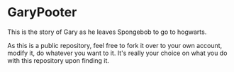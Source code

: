 # GaryPooter
This is the story of Gary as he leaves Spongebob to go to hogwarts.

As this is a public repository, feel free to fork it over to your own account, modify it, do whatever you want to it. It's really your choice on what you do with this repository upon finding it. 
